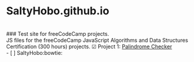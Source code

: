 # SaltyHobo.github.io
<br/>
### Test site for freeCodeCamp projects.
<br/>
JS files for the freeCodeCamp JavaScript Algorithms and Data Structures Certification (300 hours) projects.
&#9745; Project 1: <a href="https://github.com/SaltyHobo/SaltyHobo.github.io/blob/master/freecodecamp/javascript-certification/palindrome-checker-simplified.js">Palindrome Checker</a>
<br/>
- [ ] SaltyHobo:bowtie:
